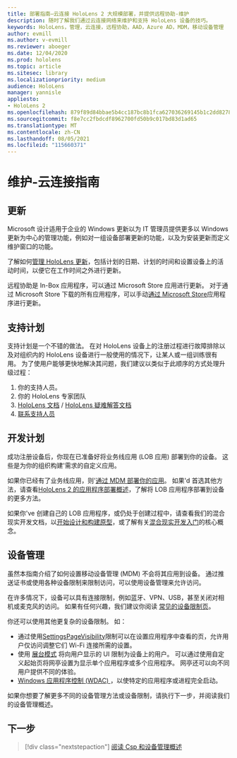 ```yaml
---
title: 部署指南–云连接 HoloLens 2 大规模部署，并提供远程协助-维护
description: 随时了解我们通过云连接网络来维护和支持 HoloLens 设备的技巧。
keywords: HoloLens，管理，云连接，远程协助，AAD，Azure AD，MDM，移动设备管理
author: evmill
ms.author: v-evmill
ms.reviewer: aboeger
ms.date: 12/04/2020
ms.prod: hololens
ms.topic: article
ms.sitesec: library
ms.localizationpriority: medium
audience: HoloLens
manager: yannisle
appliesto:
- HoloLens 2
ms.openlocfilehash: 879f89d84bbae5b4cc187bc8b1fca627036269145b1c2dd82787e3789fef259d
ms.sourcegitcommit: f8e7cc2fbdcdf8962700fd50b9c017bd83d1ad65
ms.translationtype: MT
ms.contentlocale: zh-CN
ms.lasthandoff: 08/05/2021
ms.locfileid: "115660371"
---
```

# <a name="maintain---cloud-connected-guide"></a>维护-云连接指南

## <a name="updates"></a>更新

Microsoft 设计适用于企业的 Windows 更新以为 IT 管理员提供更多以 Windows 更新为中心的管理功能，例如对一组设备部署更新的功能，以及为安装更新而定义维护窗口的功能。

了解如何[管理 HoloLens 更新](/hololens/hololens-updates)，包括计划的日期、计划的时间和设置设备上的活动时间，以便它在工作时间之外进行更新。

远程协助是 In-Box 应用程序，可以通过 Microsoft Store 应用进行更新。 对于通过 Microsoft Store 下载的所有应用程序，可以手动[通过 Microsoft Store](/hololens/holographic-store-apps#update-apps)应用程序进行更新。

## <a name="support-plan"></a>支持计划

支持计划是一个不错的做法。 在对 HoloLens 设备上的注册过程进行故障排除以及对组织内的 HoloLens 设备进行一般使用的情况下，让某人或一组训练很有用。 为了使用户能够更快地解决其问题，我们建议以类似于此顺序的方式处理升级过程：

1. 你的支持人员。
2. 你的 HoloLens 专家团队
3. [HoloLens 文档](/hololens/)  / [HoloLens 疑难解答文档](/hololens/hololens-troubleshooting)
4. [联系支持人员](https://support.serviceshub.microsoft.com/supportforbusiness/create?sapId=e9391227-fa6d-927b-0fff-f96288631b8f)

## <a name="development-plan"></a>开发计划

成功注册设备后，你现在已准备好将业务线应用 (LOB 应用) 部署到你的设备。 这些是为你的组织构建&#39;需求的自定义应用。

如果你已经有了业务线应用，则&#39;[通过 MDM 部署你的应用](/hololens/app-deploy-intune)。 如果&#39;d 首选其他方法，请查看[HoloLens 2 的应用程序部署概述](/hololens/app-deploy-overview)，了解将 LOB 应用程序部署到设备的更多方法。

如果你&#39;ve 创建自己的 LOB 应用程序，或仍处于创建过程中，请查看我们的混合现实开发文档，以[开始设计和构建原型](/windows/mixed-reality/design/design)，或了解有关[混合现实开发入门](/windows/mixed-reality/discover/get-started-with-mr)的核心概念。

## <a name="device-management"></a>设备管理 

虽然本指南介绍了如何设置移动设备管理 (MDM) 不会将其应用到设备。 通过推送证书或使用各种设备限制来限制访问，可以使用设备管理来允许访问。 

在许多情况下，设备可以具有连接限制，例如蓝牙、VPN、USB，甚至关闭对相机或麦克风的访问。 如果有任何兴趣，我们建议你阅读 [常见的设备限制页](hololens-common-device-restrictions.md)。

你还可以使用其他更复杂的设备限制。 如：

- 通过使用[SettingsPageVisibility](settings-uri-list.md)限制可以在设置应用程序中查看的页，允许用户仅访问调整它们 Wi-Fi 连接所需的设置。
- 使用 [展台模式](hololens-kiosk.md) 将向用户显示的 UI 限制为设备上的用户。 可以通过使用自定义起始页将网亭设置为显示单个应用程序或多个应用程序。 网亭还可以向不同用户提供不同的体验。  
- [Windows 应用程序控制 (WDAC) ](windows-defender-application-control-wdac.md) ，以使特定的应用程序或进程完全启动。

如果你想要了解更多不同的设备管理方法或设备限制，请执行下一步，并阅读我们的设备管理概述。

## <a name="next-step"></a>下一步

> [!div class="nextstepaction"]
> [阅读 Csp 和设备管理概述](hololens-csp-policy-overview.md)